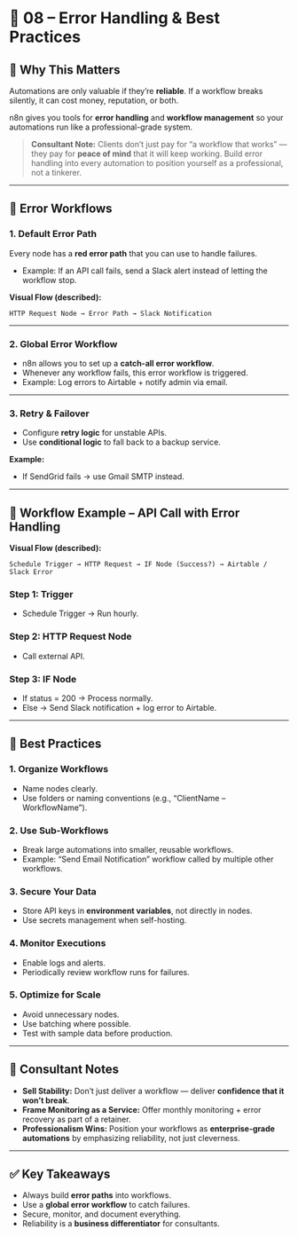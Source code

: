 # 📘 08 – Error Handling & Best Practices

## 🚀 Why This Matters

Automations are only valuable if they’re **reliable**. If a workflow breaks silently, it can cost money, reputation, or both.

n8n gives you tools for **error handling** and **workflow management** so your automations run like a professional-grade system.

> **Consultant Note:** Clients don’t just pay for “a workflow that works” — they pay for **peace of mind** that it will keep working. Build error handling into every automation to position yourself as a professional, not a tinkerer.

---

## 🧩 Error Workflows

### 1. Default Error Path

Every node has a **red error path** that you can use to handle failures.

* Example: If an API call fails, send a Slack alert instead of letting the workflow stop.

**Visual Flow (described):**

```
HTTP Request Node → Error Path → Slack Notification
```

---

### 2. Global Error Workflow

* n8n allows you to set up a **catch-all error workflow**.
* Whenever any workflow fails, this error workflow is triggered.
* Example: Log errors to Airtable + notify admin via email.

---

### 3. Retry & Failover

* Configure **retry logic** for unstable APIs.
* Use **conditional logic** to fall back to a backup service.

**Example:**

* If SendGrid fails → use Gmail SMTP instead.

---

## 📂 Workflow Example – API Call with Error Handling

**Visual Flow (described):**

```
Schedule Trigger → HTTP Request → IF Node (Success?) → Airtable / Slack Error
```

### Step 1: Trigger

* Schedule Trigger → Run hourly.

### Step 2: HTTP Request Node

* Call external API.

### Step 3: IF Node

* If status = 200 → Process normally.
* Else → Send Slack notification + log error to Airtable.

---

## 🧩 Best Practices

### 1. Organize Workflows

* Name nodes clearly.
* Use folders or naming conventions (e.g., “ClientName – WorkflowName”).

### 2. Use Sub-Workflows

* Break large automations into smaller, reusable workflows.
* Example: “Send Email Notification” workflow called by multiple other workflows.

### 3. Secure Your Data

* Store API keys in **environment variables**, not directly in nodes.
* Use secrets management when self-hosting.

### 4. Monitor Executions

* Enable logs and alerts.
* Periodically review workflow runs for failures.

### 5. Optimize for Scale

* Avoid unnecessary nodes.
* Use batching where possible.
* Test with sample data before production.

---

## 🎯 Consultant Notes

* **Sell Stability:** Don’t just deliver a workflow — deliver **confidence that it won’t break**.
* **Frame Monitoring as a Service:** Offer monthly monitoring + error recovery as part of a retainer.
* **Professionalism Wins:** Position your workflows as **enterprise-grade automations** by emphasizing reliability, not just cleverness.

---

## ✅ Key Takeaways

* Always build **error paths** into workflows.
* Use a **global error workflow** to catch failures.
* Secure, monitor, and document everything.
* Reliability is a **business differentiator** for consultants.
